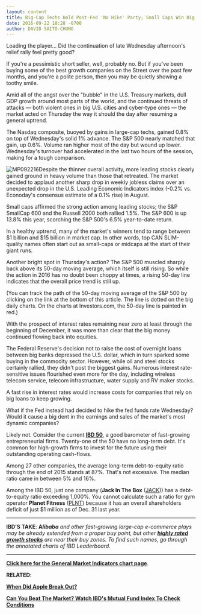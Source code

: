 ```yaml
---
layout: content
title: Big-Cap Techs Hold Post-Fed 'No Hike' Party; Small Caps Win Big
date: 2016-09-22 18:28 -0700
author: DAVID SAITO-CHUNG
---
```






Loading the player...
Did the continuation of late Wednesday afternoon's relief rally feel pretty good?


If you're a pessimistic short seller, well, probably no. But if you've been buying some of the best growth companies on the Street over the past few months, and you're a polite person, then you may be quietly showing a toothy smile.


Amid all of the angst over the "bubble" in the U.S. Treasury markets, dull GDP growth around most parts of the world, and the continued threats of attacks — both violent ones in big U.S. cities and cyber-type ones — the market acted on Thursday the way it should the day after resuming a general uptrend.


The Nasdaq composite, buoyed by gains in large-cap techs, gained 0.8% on top of Wednesday's solid 1% advance. The S&P 500 nearly matched that gain, up 0.6%. Volume ran higher most of the day but wound up lower. Wednesday's turnover had accelerated in the last two hours of the session, making for a tough comparison.


![MP092216](https://www.investors.com/wp-content/uploads/2016/09/MP092216-186x300.jpg)Despite the thinner overall activity, more leading stocks clearly gained ground in heavy volume than those that retreated. The market decided to applaud another sharp drop in weekly jobless claims over an unexpected drop in the U.S. Leading Economic Indicators index (-0.2% vs. Econoday's consensus estimate of a 0.1% rise) in August.


Small caps affirmed the strong action among leading stocks; the S&P SmallCap 600 and the Russell 2000 both rallied 1.5%. The S&P 600 is up 13.8% this year, scorching the S&P 500's 6.5% year-to-date return.


In a healthy uptrend, many of the market's winners tend to range between $1 billion and $15 billion in market cap. In other words, top CAN SLIM-quality names often start out as small-caps or midcaps at the start of their giant runs.


Another bright spot in Thursday's action? The S&P 500 muscled sharply back above its 50-day moving average, which itself is still rising. So while the action in 2016 has no doubt been choppy at times, a rising 50-day line indicates that the overall price trend is still up.


(You can track the path of the 50-day moving average of the S&P 500 by clicking on the link at the bottom of this article. The line is dotted on the big daily charts. On the charts at Investors.com, the 50-day line is painted in red.)


With the prospect of interest rates remaining near zero at least through the beginning of December, it was more than clear that the big money continued flowing back into equities.


The Federal Reserve's decision not to raise the cost of overnight loans between big banks depressed the U.S. dollar, which in turn sparked some buying in the commodity sector. However, while oil and steel stocks certainly rallied, they didn't post the biggest gains. Numerous interest rate-sensitive issues flourished even more for the day, including wireless telecom service, telecom infrastructure, water supply and RV maker stocks.


A fast rise in interest rates would increase costs for companies that rely on big loans to keep growing.


What if the Fed instead had decided to hike the fed funds rate Wednesday? Would it cause a big dent in the earnings and sales of the market's most dynamic companies?


Likely not. Consider the current **[IBD 50](http://research.investors.com/stock-lists/ibd-50/)**, a good barometer of fast-growing entrepreneurial firms. Twenty-one of the 50 have no long-term debt. It's common for high-growth firms to invest for the future using their outstanding operating cash-flows.


Among 27 other companies, the average long-term debt-to-equity ratio through the end of 2015 stands at 87%. That's not excessive. The median ratio came in between 5% and 16%.


Among the IBD 50, just one company (**Jack In The Box** ([JACK](https://research.investors.com/quote.aspx?symbol=JACK))) has a debt-to-equity ratio exceeding 1,000%. You cannot calculate such a ratio for gym operator **Planet Fitness** ([PLNT](https://research.investors.com/quote.aspx?symbol=PLNT)) because it has an overall shareholders deficit of just $1 million as of Dec. 31 last year.




---


**IBD'S TAKE**: **A*libaba*** *and other fast-growing large-cap e-commerce plays may be already extended from a proper buy point, but other **[highly rated growth stocks](https://leaderboard.investors.com/leaderboard/leaders/default.aspx)** are near their buy zones. To find such names, go through the annotated charts of IBD Leaderboard.*




---


[**Click here for the General Market Indicators chart page**](https://www.investors.com/wp-content/uploads/2016/09/IBD2209154711GMI.pdf).


**RELATED**:


**[When Did Apple Break Out?](https://www.investors.com/market-trend/stock-market-today/stocks-up-early-apple-stages-1st-breakout-in-more-than-1-year/)**


**[Can You Beat The Market? Watch IBD's Mutual Fund Index To Check Conditions](https://www.investors.com/how-to-invest/investors-corner/ibd-mutual-fund-index-can-signal-when-its-a-stock-pickers-market/)**




